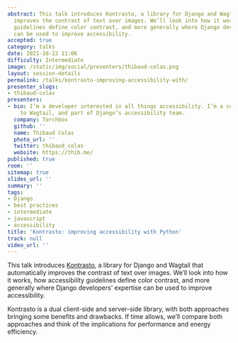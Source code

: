 ```yaml
---
abstract: This talk introduces Kontrasto, a library for Django and Wagtail that automatically
  improves the contrast of text over images. We’ll look into how it works, how accessibility
  guidelines define color contrast, and more generally where Django developers’ expertise
  can be used to improve accessibility.
accepted: true
category: talks
date: 2021-10-22 11:06
difficulty: Intermediate
image: /static/img/social/presenters/thibaud-colas.png
layout: session-details
permalink: /talks/kontrasto-improving-accessibility-with/
presenter_slugs:
- thibaud-colas
presenters:
- bio: I’m a developer interested in all things accessibility. I’m a core contributor
    to Wagtail, and part of Django’s accessibility team.
  company: Torchbox
  github: ''
  name: Thibaud Colas
  photo_url: ''
  twitter: thibaud_colas
  website: https://thib.me/
published: true
room: ''
sitemap: true
slides_url: ''
summary: ''
tags:
- Django
- best practices
- intermediate
- javascript
- accessibility
title: 'Kontrasto: improving accessibility with Python'
track: null
video_url: ''
---
```


This talk introduces [Kontrasto](https://kontrasto.netlify.app/), a library for Django and Wagtail that automatically improves the contrast of text over images. We’ll look into how it works, how accessibility guidelines define color contrast, and more generally where Django developers’ expertise can be used to improve accessibility.

Kontrasto is a dual client-side and server-side library, with both approaches bringing some benefits and drawbacks. If time allows, we’ll compare both approaches and think of the implications for performance and energy efficiency.